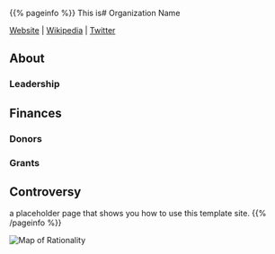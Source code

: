 
{{% pageinfo %}}
This is# Organization Name

[Website]() | [Wikipedia]() |  [Twitter]()

## About

### Leadership

## Finances

### Donors




### Grants


## Controversy

 a placeholder page that shows you how to use this template site.
{{% /pageinfo %}}

![Map of Rationality](/wiki/Cartography/map_full.jpg)
